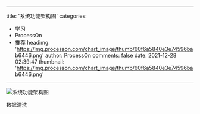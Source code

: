 
---
title: '系统功能架构图'
categories: 
 - 学习
 - ProcessOn
 - 推荐
headimg: 'https://img.processon.com/chart_image/thumb/60f6a5840e3e74596bab6446.png'
author: ProcessOn
comments: false
date: 2021-12-28 02:39:47
thumbnail: 'https://img.processon.com/chart_image/thumb/60f6a5840e3e74596bab6446.png'
---

<div>   
<img class="thumb" alt="系统功能架构图" src="https://img.processon.com/chart_image/thumb/60f6a5840e3e74596bab6446.png" referrerpolicy="no-referrer">
<p>数据清洗</p>  
</div>
            